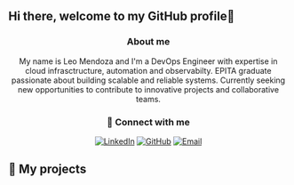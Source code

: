 ## Hi there, welcome to my GitHub profile👋 

<div align="center">
  
### About me

My name is Leo Mendoza and I'm a DevOps Engineer with expertise in cloud infrasctructure, automation and observabilty.
EPITA graduate passionate about building scalable and reliable systems.
Currently seeking new opportunities to contribute to innovative projects and collaborative teams.

### 📧 Connect with me

[![LinkedIn](https://img.shields.io/badge/-LinkedIn-0077B5?style=for-the-badge&logo=linkedin&logoColor=white)](https://www.linkedin.com/in/lmdevops/)
[![GitHub](https://img.shields.io/badge/-GitHub-181717?style=for-the-badge&logo=github&logoColor=white)](https://github.com/KHDevOps)
[![Email](https://img.shields.io/badge/-Email-0078D4?style=for-the-badge&logo=microsoft-outlook&logoColor=white)](mailto:leo.mendoza.pro@outlook.com)

</div>

## 🚀 My projects

<!--
**KHDevOps/KHDevOps** is a ✨ _special_ ✨ repository because its `README.md` (this file) appears on your GitHub profile.

Here are some ideas to get you started:

- 🔭 I’m currently working on ...
- 🌱 I’m currently learning ...
- 👯 I’m looking to collaborate on ...
- 🤔 I’m looking for help with ...
- 💬 Ask me about ...
- 📫 How to reach me: ...
- 😄 Pronouns: ...
- ⚡ Fun fact: ...
-->
